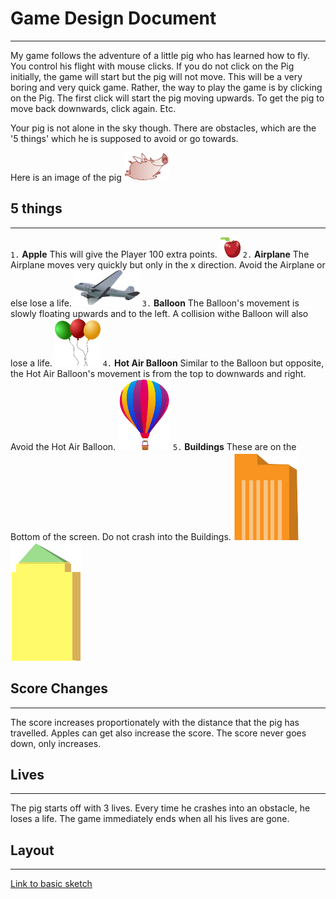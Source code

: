 # Game Design Document
----

My game follows the adventure of a little pig who has learned how to fly. 
You control his flight with mouse clicks.
If you do not click on the Pig initially, the game will start but the pig will not move. This will be a very boring and very quick game. 
Rather, the way to play the game is by clicking on the Pig. The first click will start the pig moving upwards. To get the pig to move back downwards, click again. Etc. 

Your pig is not alone in the sky though. There are obstacles, which are the '5 things' which he is supposed to avoid or go towards. 

Here is an image of the pig 
![Flying Pig](piggy.png "Flying Pig")

## 5 things
----
`1.` **Apple** This will give the Player 100 extra points. ![Apple](apple.png "Apple")
`2.` **Airplane** The Airplane moves very quickly but only in the x direction. Avoid the Airplane or else lose a life. ![Airplane](airplane.png "Airplane")
`3.` **Balloon** The Balloon's movement is slowly floating upwards and to the left. A collision withe Balloon will also lose a life. ![Balloon](balloon.png "Balloon")
`4.` **Hot Air Balloon** Similar to the Balloon but opposite, the Hot Air Balloon's movement is from the top to downwards and right. Avoid the Hot Air Balloon. ![Hot Air](hotair.png "Hot Air")
`5.` **Buildings** These are on the Bottom of the screen. Do not crash into the Buildings. ![Building 1](building1.png "Building 1")![Building 2](building2.png "Building 2")

## Score Changes 
----

The score increases proportionately with the distance that the pig has travelled. Apples can get also increase the score. 
The score never goes down, only increases. 

## Lives 
----

The pig starts off with 3 lives. Every time he crashes into an obstacle, he loses a life. The game immediately ends when all his lives are gone. 

## Layout 
----
[Link to basic sketch](https://imgur.com/qAVbxxc) 

